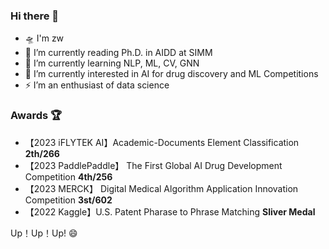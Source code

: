 ### Hi there 👋

- 🛸 I'm zw
- 🚀 I’m currently reading Ph.D. in AIDD at SIMM
- 🌱 I’m currently learning NLP, ML, CV, GNN
- 🔭 I’m currently interested in AI for drug discovery and ML Competitions
- ⚡ I’m an enthusiast of data science

### Awards 🏆
- 【2023 iFLYTEK AI】Academic-Documents Element Classification **2th/266**
- 【2023 PaddlePaddle】 The First Global AI Drug Development Competition **4th/256**
- 【2023 MERCK】 Digital Medical Algorithm Application Innovation Competition **3st/602**
- 【2022 Kaggle】U.S. Patent Pharase to Phrase Matching **Sliver Medal**

Up！Up！Up! 😄

<!--
**medicine-wave/medicine-wave** is a ✨ _special_ ✨ repository because its `README.md` (this file) appears on your GitHub profile.

Here are some ideas to get you started:

- 🔭 I’m currently working on ...
- 🌱 I’m currently learning ...
- 👯 I’m looking to collaborate on ...
- 🤔 I’m looking for help with ...
- 💬 Ask me about ...
- 📫 How to reach me: ...
- 😄 Pronouns: ...
- ⚡ Fun fact: ...
-->
